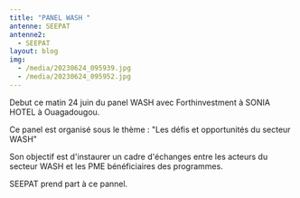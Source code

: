 ```yaml
---
title: "PANEL WASH "
antenne: SEEPAT
antenne2:
  - SEEPAT
layout: blog
img:
  - /media/20230624_095939.jpg
  - /media/20230624_095952.jpg
---
```

D﻿ebut ce matin 24 juin du panel WASH avec Forthinvestment à SONIA HOTEL à Ouagadougou.

C﻿e panel est organisé sous le thème : "Les défis et opportunités du secteur WASH"

S﻿on objectif est d'instaurer un cadre d'échanges entre les acteurs du secteur  WASH et les PME bénéficiaires des programmes.

S﻿EEPAT prend part à ce pannel.
